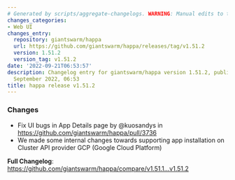```yaml
---
# Generated by scripts/aggregate-changelogs. WARNING: Manual edits to this files will be overwritten.
changes_categories:
- Web UI
changes_entry:
  repository: giantswarm/happa
  url: https://github.com/giantswarm/happa/releases/tag/v1.51.2
  version: 1.51.2
  version_tag: v1.51.2
date: '2022-09-21T06:53:57'
description: Changelog entry for giantswarm/happa version 1.51.2, published on 21
  September 2022, 06:53
title: happa release v1.51.2
---
```


<!-- Release notes generated using configuration in .github/release.yml at main -->

### Changes
* Fix UI bugs in App Details page by @kuosandys in https://github.com/giantswarm/happa/pull/3736
* We made some internal changes towards supporting app installation on Cluster API provider GCP (Google Cloud Platform)

**Full Changelog**: https://github.com/giantswarm/happa/compare/v1.51.1...v1.51.2
